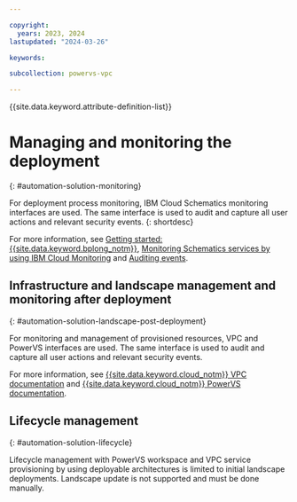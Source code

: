 ```yaml
---

copyright:
  years: 2023, 2024
lastupdated: "2024-03-26"

keywords:

subcollection: powervs-vpc

---
```


{{site.data.keyword.attribute-definition-list}}

# Managing and monitoring the deployment
{: #automation-solution-monitoring}

For deployment process monitoring, IBM Cloud Schematics monitoring interfaces are used. The same interface is used to audit and capture all user actions and relevant security events.
{: shortdesc}

For more information, see [Getting started: {{site.data.keyword.bplong_notm}}](/docs/schematics?topic=schematics-getting-started), [Monitoring Schematics services by using IBM Cloud Monitoring](/docs/schematics?topic=schematics-monitoring-instances) and [Auditing events](/docs/schematics?topic=schematics-at_events).

## Infrastructure and landscape management and monitoring after deployment
{: #automation-solution-landscape-post-deployment}

For monitoring and management of provisioned resources, VPC and PowerVS interfaces are used. The same interface is used to audit and capture all user actions and relevant security events.

For more information, see [{{site.data.keyword.cloud_notm}} VPC documentation](/docs/vpc?topic=vpc-about-vpc) and [{{site.data.keyword.cloud_notm}} PowerVS documentation](/docs/power-iaas?topic=power-iaas-getting-started).

## Lifecycle management
{: #automation-solution-lifecycle}

Lifecycle management with PowerVS workspace and VPC service provisioning by using deployable architectures is limited to initial landscape deployments. Landscape update is not supported and must be done manually.

